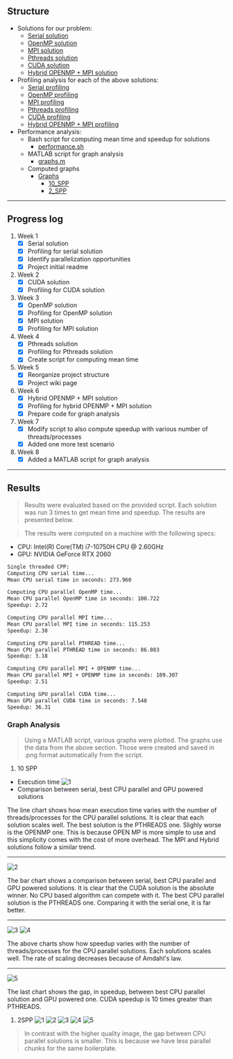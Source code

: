 ## Structure
* Solutions for our problem:
    * [Serial solution](RT_Serial_CPP)
    * [OpenMP solution](RT_Parallel_OPENMP)
    * [MPI solution](RT_Parallel_MPI)
    * [Pthreads solution](RT_Parallel_PTHREADS)
    * [CUDA solution](RT_Parallel_CUDA)
    * [Hybrid OPENMP + MPI solution](RT_Parallel_OPENMP_MPI)
* Profiling analysis for each of the above solutions:
    * [Serial profiling](Profiling/Serial/)
    * [OpenMP profiling](Profiling/OPENMP/)
    * [MPI profiling](Profiling/MPI/)
    * [Pthreads profiling](Profiling/PTHREADS/)
    * [CUDA profiling](Profiling/CUDA/)
    * [Hybrid OPENMP + MPI profiling](Profiling/Hybrid/)
* Performance analysis:
    * Bash script for computing mean time and speedup for solutions 
        * [performance.sh](Performance/performance.sh)
    * MATLAB script for graph analysis
        * [graphs.m](Performance/graphs.m)
    * Computed graphs
        * [Graphs](Performance/Graphs)
            * [10_SPP](Performance/Graphs/10spp)
            * [2_SPP](Performance/Graphs/2spp)
<hr>

## Progress log
1. Week 1
    * [x] Serial solution
    * [x] Profiling for serial solution
    * [x] Identify parallelization opportunities
    * [x] Project initial readme 
2. Week 2
    * [x] CUDA solution
    * [x] Profiling for CUDA solution
3. Week 3
    * [x] OpenMP solution
    * [x] Profiling for OpenMP solution
    * [x] MPI solution 
    * [x] Profiling for MPI solution
4. Week 4
    * [x] Pthreads solution
    * [x] Profiling for Pthreads solution
    * [x] Create script for computing mean time
5. Week 5
    * [x] Reorganize project structure
    * [x] Project wiki page
6. Week 6
    * [x] Hybrid OPENMP + MPI solution
    * [x] Profiling for hybrid OPENMP + MPI solution 
    * [x] Prepare code for graph analysis   
7. Week 7
    * [x] Modify script to also compute speedup with various number of threads/processes
    * [x] Added one more test scenario
8. Week 8  
    * [x] Added a MATLAB script for graph analysis
<hr>

## Results

> Results were evaluated based on the provided script. Each solution was run 3 times to get
mean time and speedup. The results are presented below.

> The results were computed on a machine with the following specs:
   * CPU: Intel(R) Core(TM) i7-10750H CPU @ 2.60GHz
   * GPU: NVIDIA GeForce RTX 2060
```bash
Single threaded CPP:
Computing CPU serial time...
Mean CPU serial time in seconds: 273.960

Computing CPU parallel OpenMP time...
Mean CPU parallel OpenMP time in seconds: 100.722
Speedup: 2.72

Computing CPU parallel MPI time...
Mean CPU parallel MPI time in seconds: 115.253
Speedup: 2.38

Computing CPU parallel PTHREAD time...
Mean CPU parallel PTHREAD time in seconds: 86.083
Speedup: 3.18

Computing CPU parallel MPI + OPENMP time...
Mean CPU parallel MPI + OPENMP time in seconds: 109.307
Speedup: 2.51

Computing GPU parallel CUDA time...
Mean GPU parallel CUDA time in seconds: 7.548
Speedup: 36.31
```

### Graph Analysis
> Using a MATLAB script, various graphs were plotted. The graphs use the data from the above section.
Those were created and saved in .png format automatically from the script.
1. 10 SPP
 * Execution time
![1](/Analysis/Performance/Graphs/10spp/1.png)
 * Comparison between serial, best CPU parallel and GPU powered solutions

The line chart shows how mean execution time varies with the number of threads/processes for the CPU parallel solutions. It is clear that each solution scales well.
The best solution is the PTHREADS one. Slighly worse is the OPENMP one. This is because OPEN MP is more simple to use and
this simplicity comes with the cost of more overhead.
The MPI and Hybrid solutions follow a similar trend.
<hr>

![2](/Analysis/Performance/Graphs/10spp/2.png)

The bar chart shows a comparison between serial, best CPU parallel and GPU powered solutions. It is clear that the CUDA solution is the absolute winner. No CPU based algorithm can compete with it. The best CPU parallel solution is the PTHREADS one. Comparing it with the serial one, it is far better.
<hr>

![3](/Analysis/Performance/Graphs/10spp/3.png)
![4](/Analysis/Performance/Graphs/10spp/4.png)

The above charts show how speedup varies with the number of threads/processes for the CPU parallel solutions. Each solutions scales well. The rate of scaling decreases because of Amdahl's law.
<hr>

![5](/Analysis/Performance/Graphs/10spp/5.png)

The last chart shows the gap, in speedup, between best CPU parallel solution and GPU powered one. CUDA speedup is 10 times greater than PTHREADS.

1. 2SPP
![1](/Analysis/Performance/Graphs/2spp/1.png)
![2](/Analysis/Performance/Graphs/2spp/2.png)
![3](/Analysis/Performance/Graphs/2spp/3.png)
![4](/Analysis/Performance/Graphs/2spp/4.png)
![5](/Analysis/Performance/Graphs/2spp/5.png)

> In contrast with the higher quality image, the gap between CPU parallel solutions is smaller. This is because we have less parallel chunks for the same boilerplate. 